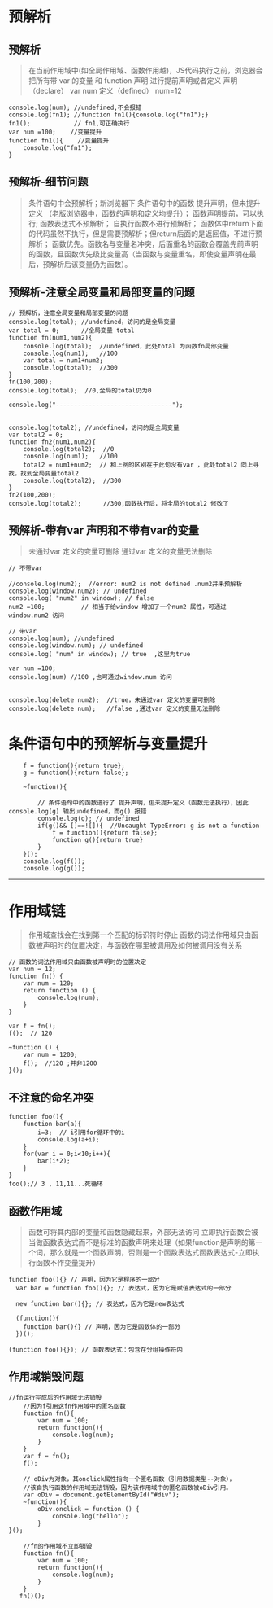 # 预解析

## 预解析

> 在当前作用域中(如全局作用域、函数作用越)，JS代码执行之前，浏览器会把所有带 var 的变量 和 function 声明 进行提前声明或者定义
> 声明（declare） var num
> 定义（defined） num=12

```
console.log(num); //undefined,不会报错
console.log(fn1); //function fn1(){console.log("fn1");}
fn1();            // fn1,可正确执行
var num =100;    //变量提升
function fn1(){    //变量提升
    console.log("fn1");
}

```

## 预解析-细节问题
> 条件语句中会预解析；新浏览器下 条件语句中的函数 提升声明，但未提升定义 （老版浏览器中，函数的声明和定义均提升）；
> 函数声明提前，可以执行; 函数表达式不预解析；
> 自执行函数不进行预解析；
> 函数体中return下面的代码虽然不执行，但是需要预解析；但return后面的是返回值，不进行预解析；
> 函数优先。函数名与变量名冲突，后面重名的函数会覆盖先前声明的函数，且函数优先级比变量高（当函数与变量重名，即使变量声明在最后，预解析后该变量仍为函数）。


## 预解析-注意全局变量和局部变量的问题

```
// 预解析，注意全局变量和局部变量的问题
console.log(total); //undefined，访问的是全局变量
var total = 0;      //全局变量 total
function fn(num1,num2){
    console.log(total);  //undefined，此处total 为函数fn局部变量
    console.log(num1);   //100
    var total = num1+num2; 
    console.log(total);  //300 
}
fn(100,200);
console.log(total);  //0,全局的total仍为0

console.log("--------------------------------"); 


console.log(total2); //undefined，访问的是全局变量
var total2 = 0;
function fn2(num1,num2){
    console.log(total2);  //0
    console.log(num1);   //100
    total2 = num1+num2;  // 和上例的区别在于此句没有var ，此处total2 向上寻找，找到全局变量total2
    console.log(total2);  //300
}
fn2(100,200);
console.log(total2);      //300,函数执行后，将全局的total2 修改了

```

## 预解析-带有var 声明和不带有var的变量
> 未通过var 定义的变量可删除
> 通过var 定义的变量无法删除

```
// 不带var 

//console.log(num2);  //error: num2 is not defined .num2并未预解析
console.log(window.num2); // undefined
console.log( "num2" in window); // false
num2 =100;          // 相当于给window 增加了一个num2 属性，可通过window.num2 访问

// 带var
console.log(num); //undefined
console.log(window.num); // undefined
console.log( "num" in window); // true  ,这里为true

var num =100;  
console.log(num) //100 ,也可通过window.num 访问


console.log(delete num2);  //true，未通过var 定义的变量可删除
console.log(delete num);   //false ,通过var 定义的变量无法删除

```

# 条件语句中的预解析与变量提升

```
    f = function(){return true};
    g = function(){return false};
    
    ~function(){

        // 条件语句中的函数进行了 提升声明，但未提升定义（函数无法执行），因此  console.log(g) 输出undefined，而g() 报错
        console.log(g); // undefined
        if(g()&& []==![]){  //Uncaught TypeError: g is not a function 
            f = function(){return false};
            function g(){return true}
        }
    }();
    console.log(f());
    console.log(g());

```

---
# 作用域链
> 作用域查找会在找到第一个匹配的标识符时停止
> 函数的词法作用域只由函数被声明时的位置决定，与函数在哪里被调用及如何被调用没有关系	

```
// 函数的词法作用域只由函数被声明时的位置决定
var num = 12;
function fn() {
    var num = 120;
    return function () {
        console.log(num);
    }
}

var f = fn();
f();  // 120

~function () {
    var num = 1200;
    f();  //120 ;并非1200
}();
```

## 不注意的命名冲突

```
function foo(){
    function bar(a){
        i=3;  // i引用for循环中的i
        console.log(a+i);
    }
    for(var i = 0;i<10;i++){
        bar(i*2);
    }
}
foo();// 3 , 11,11...死循环

```

## 函数作用域
> 函数可将其内部的变量和函数隐藏起来，外部无法访问
> 立即执行函数会被当做函数表达式而不是标准的函数声明来处理（如果function是声明的第一个词，那么就是一个函数声明，否则是一个函数表达式函数表达式-立即执行函数不作变量提升）

```
function foo(){} // 声明，因为它是程序的一部分
  var bar = function foo(){}; // 表达式，因为它是赋值表达式的一部分

  new function bar(){}; // 表达式，因为它是new表达式

  (function(){
    function bar(){} // 声明，因为它是函数体的一部分
  })();

(function foo(){}); // 函数表达式：包含在分组操作符内

```

## 作用域销毁问题

```
//fn运行完成后的作用域无法销毁
    //因为f引用这fn作用域中的匿名函数
    function fn(){
        var num = 100;
        return function(){
            console.log(num);
        }
    }
    var f = fn();
    f();

    // oDiv为对象，其onclick属性指向一个匿名函数（引用数据类型--对象），
    //该自执行函数的作用域无法销毁，因为该作用域中的匿名函数被oDiv引用。
    var oDiv = document.getElementById("#div");
    ~function(){
        oDiv.onclick = function () {
            console.log("hello");
        }
}();

    //fn的作用域不立即销毁
    function fn(){
        var num = 100;
        return function(){
            console.log(num);
        }
    }
   fn()();

```

















